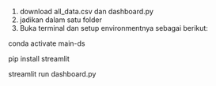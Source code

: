 1. download all_data.csv dan dashboard.py
2. jadikan dalam satu folder
3. Buka terminal dan setup environmentnya sebagai berikut: 

conda activate main-ds

pip install streamlit

streamlit run dashboard.py
